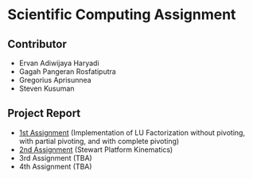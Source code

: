 # Scientific Computing Assignment

## Contributor

- Ervan Adiwijaya Haryadi
- Gagah Pangeran Rosfatiputra
- Gregorius Aprisunnea
- Steven Kusuman

## Project Report

- [1st Assignment](/assignment-1) (Implementation of LU Factorization
  without pivoting, with partial pivoting, and with complete pivoting)
- [2nd Assignment](/assignment-2) (Stewart Platform Kinematics)
- 3rd Assignment (TBA)
- 4th Assignment (TBA)